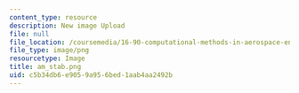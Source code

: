```yaml
---
content_type: resource
description: New image Upload
file: null
file_location: /coursemedia/16-90-computational-methods-in-aerospace-engineering-spring-2014/c5b34db6e9059a956bed1aab4aa2492b_am_stab.png
file_type: image/png
resourcetype: Image
title: am_stab.png
uid: c5b34db6-e905-9a95-6bed-1aab4aa2492b
---
```

